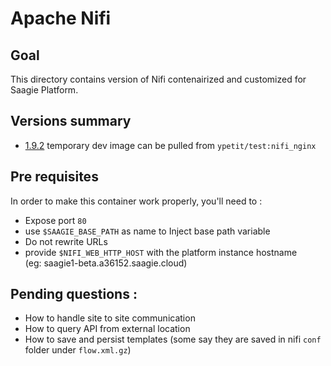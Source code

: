 # Apache Nifi

## Goal
This directory contains version of Nifi contenairized and customized for Saagie Platform.

## Versions summary
 - [1.9.2](1.9.2/) temporary dev image can be pulled from `ypetit/test:nifi_nginx`

## Pre requisites
In order to make this container work properly, you'll need to :
 - Expose port `80`
 - use `$SAAGIE_BASE_PATH` as name to Inject base path variable
 - Do not rewrite URLs
 - provide `$NIFI_WEB_HTTP_HOST` with the platform instance hostname \
   (eg: saagie1-beta.a36152.saagie.cloud)


## Pending questions :
 - How to handle site to site communication
 - How to query API from external location
 - How to save and persist templates (some say they are saved in nifi `conf` folder under `flow.xml.gz`)

